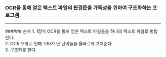### OCR을 통해 얻은 텍스트 파일의 판결문을 가독성을 위하여 구조화하는 프로그램.
<hr>
###### 순서
1. 1장씩 OCR을 통해 얻은 텍스트 파일들을 하나의 텍스트 파일로 병합한다.<br>
2. OCR 오류로 인해 오타가 난 단어들을 올바르게 고쳐준다.<br>
3. 구조화를 한다.<br>
